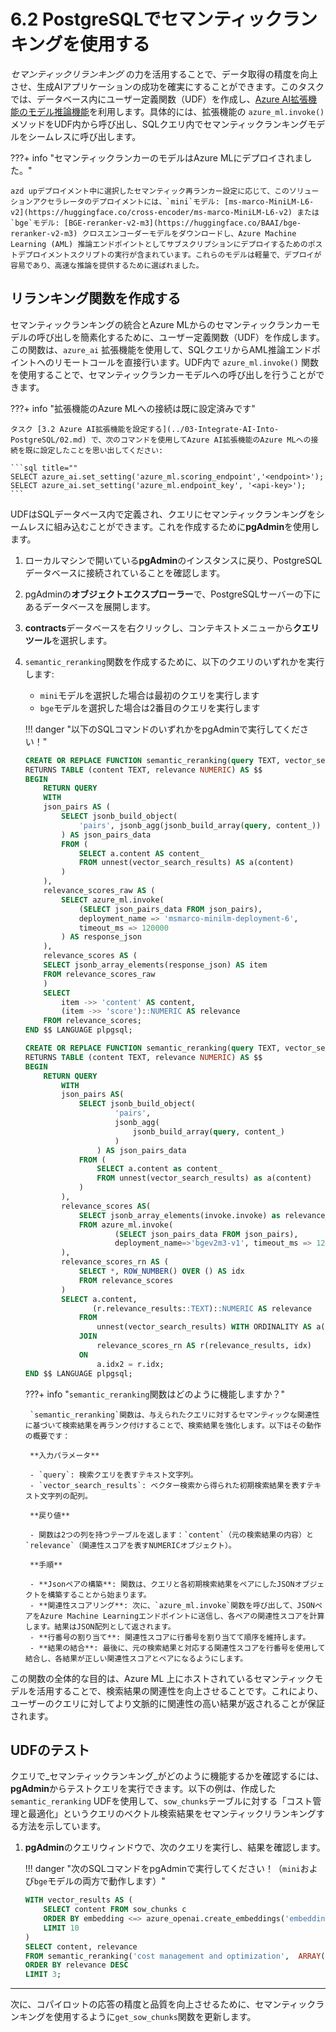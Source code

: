 # 6.2 PostgreSQLでセマンティックランキングを使用する

_セマンティックリランキング_ の力を活用することで、データ取得の精度を向上させ、生成AIアプリケーションの成功を確実にすることができます。このタスクでは、データベース内にユーザー定義関数（UDF）を作成し、[Azure AI拡張機能のモデル推論機能](https://learn.microsoft.com/azure/postgresql/flexible-server/generative-ai-azure-machine-learning)を利用します。具体的には、拡張機能の `azure_ml.invoke()` メソッドをUDF内から呼び出し、SQLクエリ内でセマンティックランキングモデルをシームレスに呼び出します。

???+ info "セマンティックランカーのモデルはAzure MLにデプロイされました。"

    azd upデプロイメント中に選択したセマンティック再ランカー設定に応じて、このソリューションアクセラレータのデプロイメントには、`mini`モデル: [ms-marco-MiniLM-L6-v2](https://huggingface.co/cross-encoder/ms-marco-MiniLM-L6-v2) または `bge`モデル: [BGE-reranker-v2-m3](https://huggingface.co/BAAI/bge-reranker-v2-m3) クロスエンコーダーモデルをダウンロードし、Azure Machine Learning (AML) 推論エンドポイントとしてサブスクリプションにデプロイするためのポストデプロイメントスクリプトの実行が含まれています。これらのモデルは軽量で、デプロイが容易であり、高速な推論を提供するために選ばれました。

## リランキング関数を作成する

セマンティックランキングの統合とAzure MLからのセマンティックランカーモデルの呼び出しを簡素化するために、ユーザー定義関数（UDF）を作成します。この関数は、`azure_ai` 拡張機能を使用して、SQLクエリからAML推論エンドポイントへのリモートコールを直接行います。UDF内で `azure_ml.invoke()` 関数を使用することで、セマンティックランカーモデルへの呼び出しを行うことができます。

???+ info "拡張機能のAzure MLへの接続は既に設定済みです"

    タスク [3.2 Azure AI拡張機能を設定する](../03-Integrate-AI-Into-PostgreSQL/02.md) で、次のコマンドを使用してAzure AI拡張機能のAzure MLへの接続を既に設定したことを思い出してください:

    ```sql title=""
    SELECT azure_ai.set_setting('azure_ml.scoring_endpoint','<endpoint>');
    SELECT azure_ai.set_setting('azure_ml.endpoint_key', '<api-key>');
    ```

UDFはSQLデータベース内で定義され、クエリにセマンティックランキングをシームレスに組み込むことができます。これを作成するために**pgAdmin**を使用します。

1. ローカルマシンで開いている**pgAdmin**のインスタンスに戻り、PostgreSQLデータベースに接続されていることを確認します。

2. pgAdminの**オブジェクトエクスプローラー**で、PostgreSQLサーバーの下にあるデータベースを展開します。

3. **contracts**データベースを右クリックし、コンテキストメニューから**クエリツール**を選択します。

4. `semantic_reranking`関数を作成するために、以下のクエリのいずれかを実行します:
    - `mini`モデルを選択した場合は最初のクエリを実行します
    - `bge`モデルを選択した場合は2番目のクエリを実行します

    !!! danger "以下のSQLコマンドのいずれかをpgAdminで実行してください！"

    ```sql title="miniモデル用 - セマンティックリランキングUDFの作成"
    CREATE OR REPLACE FUNCTION semantic_reranking(query TEXT, vector_search_results TEXT[])
    RETURNS TABLE (content TEXT, relevance NUMERIC) AS $$
    BEGIN
        RETURN QUERY
        WITH
        json_pairs AS (
            SELECT jsonb_build_object(
                'pairs', jsonb_agg(jsonb_build_array(query, content_))
            ) AS json_pairs_data
            FROM (
                SELECT a.content AS content_
                FROM unnest(vector_search_results) AS a(content)
            )
        ),
        relevance_scores_raw AS (
            SELECT azure_ml.invoke(
                (SELECT json_pairs_data FROM json_pairs),
                deployment_name => 'msmarco-minilm-deployment-6',
                timeout_ms => 120000
            ) AS response_json
        ),
        relevance_scores AS (
        SELECT jsonb_array_elements(response_json) AS item
        FROM relevance_scores_raw
        )
        SELECT
            item ->> 'content' AS content,
            (item ->> 'score')::NUMERIC AS relevance
        FROM relevance_scores;
    END $$ LANGUAGE plpgsql;
    ```

    ```sql title="bgeモデル用 - セマンティックリランキングUDFの作成"
    CREATE OR REPLACE FUNCTION semantic_reranking(query TEXT, vector_search_results TEXT[])
    RETURNS TABLE (content TEXT, relevance NUMERIC) AS $$
    BEGIN
        RETURN QUERY
            WITH
            json_pairs AS(
                SELECT jsonb_build_object(
                        'pairs',
                        jsonb_agg(
                            jsonb_build_array(query, content_)
                        )
                    ) AS json_pairs_data
                FROM (
                    SELECT a.content as content_
                    FROM unnest(vector_search_results) as a(content)
                )
            ),
            relevance_scores AS(
                SELECT jsonb_array_elements(invoke.invoke) as relevance_results
                FROM azure_ml.invoke(
                        (SELECT json_pairs_data FROM json_pairs),
                        deployment_name=>'bgev2m3-v1', timeout_ms => 120000)
            ),
            relevance_scores_rn AS (
                SELECT *, ROW_NUMBER() OVER () AS idx
                FROM relevance_scores
            )
            SELECT a.content,
                   (r.relevance_results::TEXT)::NUMERIC AS relevance
                FROM
                    unnest(vector_search_results) WITH ORDINALITY AS a(content, idx2)
                JOIN
                    relevance_scores_rn AS r(relevance_results, idx)
                ON
                    a.idx2 = r.idx;
    END $$ LANGUAGE plpgsql;
    ```

    ???+ info "`semantic_reranking`関数はどのように機能しますか？"

        `semantic_reranking`関数は、与えられたクエリに対するセマンティックな関連性に基づいて検索結果を再ランク付けすることで、検索結果を強化します。以下はその動作の概要です：

        **入力パラメータ**

        - `query`: 検索クエリを表すテキスト文字列。
        - `vector_search_results`: ベクター検索から得られた初期検索結果を表すテキスト文字列の配列。

        **戻り値**

        - 関数は2つの列を持つテーブルを返します：`content`（元の検索結果の内容）と`relevance`（関連性スコアを表すNUMERICオブジェクト）。

        **手順**

        - **Jsonペアの構築**: 関数は、クエリと各初期検索結果をペアにしたJSONオブジェクトを構築することから始まります。
        - **関連性スコアリング**: 次に、`azure_ml.invoke`関数を呼び出して、JSONペアをAzure Machine Learningエンドポイントに送信し、各ペアの関連性スコアを計算します。結果はJSON配列として返されます。
        - **行番号の割り当て**: 関連性スコアに行番号を割り当てて順序を維持します。
        - **結果の結合**: 最後に、元の検索結果と対応する関連性スコアを行番号を使用して結合し、各結果が正しい関連性スコアとペアになるようにします。

この関数の全体的な目的は、Azure ML 上にホストされているセマンティックモデルを活用することで、検索結果の関連性を向上させることです。これにより、ユーザーのクエリに対してより文脈的に関連性の高い結果が返されることが保証されます。

## UDFのテスト

クエリで_セマンティックランキング_がどのように機能するかを確認するには、**pgAdmin**からテストクエリを実行できます。以下の例は、作成した`semantic_reranking` UDFを使用して、`sow_chunks`テーブルに対する「コスト管理と最適化」というクエリのベクトル検索結果をセマンティックリランキングする方法を示しています。

1. **pgAdmin**のクエリウィンドウで、次のクエリを実行し、結果を確認します。

    !!! danger "次のSQLコマンドをpgAdminで実行してください！（`mini`および`bge`モデルの両方で動作します）"

    ```sql title="セマンティックランキングクエリ"
    WITH vector_results AS (
        SELECT content FROM sow_chunks c
        ORDER BY embedding <=> azure_openai.create_embeddings('embeddings', 'cost management and optimization')::vector
        LIMIT 10
    )
    SELECT content, relevance
    FROM semantic_reranking('cost management and optimization',  ARRAY(SELECT content from vector_results))
    ORDER BY relevance DESC
    LIMIT 3;
    ```

---

次に、コパイロットの応答の精度と品質を向上させるために、セマンティックランキングを使用するように`get_sow_chunks`関数を更新します。
